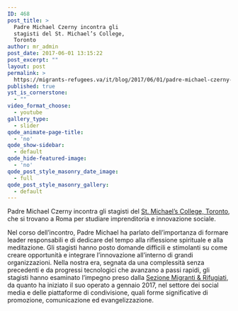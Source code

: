 ```yaml
---
ID: 468
post_title: >
  Padre Michael Czerny incontra gli
  stagisti del St. Michael’s College,
  Toronto
author: mr_admin
post_date: 2017-06-01 13:15:22
post_excerpt: ""
layout: post
permalink: >
  https://migrants-refugees.va/it/blog/2017/06/01/padre-michael-czerny-incontra-gli-stagisti-del-st-michaels-college-toronto/
published: true
yst_is_cornerstone:
  - ""
video_format_choose:
  - youtube
gallery_type:
  - slider
qode_animate-page-title:
  - 'no'
qode_show-sidebar:
  - default
qode_hide-featured-image:
  - 'no'
qode_post_style_masonry_date_image:
  - full
qode_post_style_masonry_gallery:
  - default
---
```

Padre Michael Czerny incontra gli stagisti del <a href="https://stmikes.utoronto.ca/">St. Michael’s College, Toronto</a>, che si trovano a Roma per studiare imprenditoria e innovazione sociale.

<span style="font-weight: 400;">Nel corso dell’incontro, Padre Michael ha parlato dell’importanza di formare leader responsabili e di dedicare del tempo alla riflessione spirituale e alla meditazione. Gli stagisti hanno posto domande difficili e stimolanti su come creare opportunità e integrare l’innovazione all’interno di grandi organizzazioni. Nella nostra era, segnata da una complessità senza precedenti e da progressi tecnologici che avanzano a passi rapidi, gli stagisti hanno esaminato l’impegno preso dalla <a href="https://www.facebook.com/MandRSection/">Sezione Migranti &amp; Rifugiati</a>, da quanto ha iniziato il suo operato a gennaio 2017, nel settore dei social media e delle piattaforme di condivisione, quali forme significative di promozione, comunicazione ed evangelizzazione.</span>